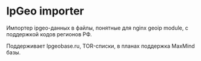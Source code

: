 # IpGeo importer

Импортер ipgeo-данных в файлы, понятные для nginx geoip module, с поддержкой кодов регионов РФ.

Поддерживает Ipgeobase.ru, TOR-списки, в планах поддержка MaxMind базы.
